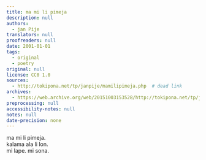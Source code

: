 ```yaml
---
title: ma mi li pimeja
description: null
authors:
  - jan Pije
translators: null
proofreaders: null
date: 2001-01-01
tags:
  - original
  - poetry
original: null
license: CC0 1.0
sources:
  - http://tokipona.net/tp/janpije/mamilipimeja.php  # dead link
archives:
  - https://web.archive.org/web/20151003153528/http://tokipona.net/tp/janpije/mamilipimeja.php
preprocessing: null
accessibility-notes: null
notes: null
date-precision: none
---
```


ma mi li pimeja.  \
kalama ala li lon.  \
mi lape. mi sona.
